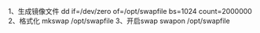 1、生成镜像文件
dd if=/dev/zero of=/opt/swapfile bs=1024 count=2000000
2、格式化
mkswap /opt/swapfile
3、开启swap
swapon /opt/swapfile
